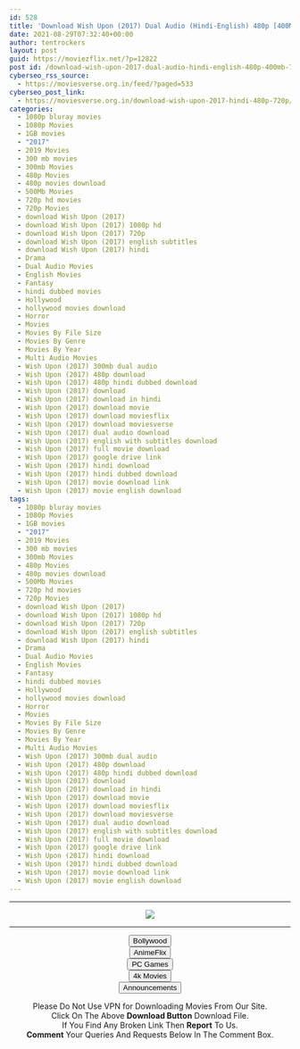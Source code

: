 ```yaml
---
id: 528
title: 'Download Wish Upon (2017) Dual Audio (Hindi-English) 480p [400MB] || 720p [1GB]'
date: 2021-08-29T07:32:40+00:00
author: tentrockers
layout: post
guid: https://moviezflix.net/?p=12822
post id: /download-wish-upon-2017-dual-audio-hindi-english-480p-400mb-720p-1gb/
cyberseo_rss_source:
  - https://moviesverse.org.in/feed/?paged=533
cyberseo_post_link:
  - https://moviesverse.org.in/download-wish-upon-2017-hindi-480p-720p/
categories:
  - 1080p bluray movies
  - 1080p Movies
  - 1GB movies
  - "2017"
  - 2019 Movies
  - 300 mb movies
  - 300mb Movies
  - 480p Movies
  - 480p movies download
  - 500Mb Movies
  - 720p hd movies
  - 720p Movies
  - download Wish Upon (2017)
  - download Wish Upon (2017) 1080p hd
  - download Wish Upon (2017) 720p
  - download Wish Upon (2017) english subtitles
  - download Wish Upon (2017) hindi
  - Drama
  - Dual Audio Movies
  - English Movies
  - Fantasy
  - hindi dubbed movies
  - Hollywood
  - hollywood movies download
  - Horror
  - Movies
  - Movies By File Size
  - Movies By Genre
  - Movies By Year
  - Multi Audio Movies
  - Wish Upon (2017) 300mb dual audio
  - Wish Upon (2017) 480p download
  - Wish Upon (2017) 480p hindi dubbed download
  - Wish Upon (2017) download
  - Wish Upon (2017) download in hindi
  - Wish Upon (2017) download movie
  - Wish Upon (2017) download moviesflix
  - Wish Upon (2017) download moviesverse
  - Wish Upon (2017) dual audio download
  - Wish Upon (2017) english with subtitles download
  - Wish Upon (2017) full movie download
  - Wish Upon (2017) google drive link
  - Wish Upon (2017) hindi download
  - Wish Upon (2017) hindi dubbed download
  - Wish Upon (2017) movie download link
  - Wish Upon (2017) movie english download
tags:
  - 1080p bluray movies
  - 1080p Movies
  - 1GB movies
  - "2017"
  - 2019 Movies
  - 300 mb movies
  - 300mb Movies
  - 480p Movies
  - 480p movies download
  - 500Mb Movies
  - 720p hd movies
  - 720p Movies
  - download Wish Upon (2017)
  - download Wish Upon (2017) 1080p hd
  - download Wish Upon (2017) 720p
  - download Wish Upon (2017) english subtitles
  - download Wish Upon (2017) hindi
  - Drama
  - Dual Audio Movies
  - English Movies
  - Fantasy
  - hindi dubbed movies
  - Hollywood
  - hollywood movies download
  - Horror
  - Movies
  - Movies By File Size
  - Movies By Genre
  - Movies By Year
  - Multi Audio Movies
  - Wish Upon (2017) 300mb dual audio
  - Wish Upon (2017) 480p download
  - Wish Upon (2017) 480p hindi dubbed download
  - Wish Upon (2017) download
  - Wish Upon (2017) download in hindi
  - Wish Upon (2017) download movie
  - Wish Upon (2017) download moviesflix
  - Wish Upon (2017) download moviesverse
  - Wish Upon (2017) dual audio download
  - Wish Upon (2017) english with subtitles download
  - Wish Upon (2017) full movie download
  - Wish Upon (2017) google drive link
  - Wish Upon (2017) hindi download
  - Wish Upon (2017) hindi dubbed download
  - Wish Upon (2017) movie download link
  - Wish Upon (2017) movie english download
---
```

<center>
  </p> 
  
  <hr />
  
  <p>
    <a href="http://gdrivepro.xyz/join.php" data-wpel-link="external" target="_blank" rel="nofollow external noopener noreferrer"><img src="https://i.imgur.com/FhMdWdW.png" /></a>
  </p>
  
  <hr />
  
  <p>
    <a href="https://dogemovies.xyz" target="_blank" data-wpel-link="external" rel="nofollow external noopener noreferrer"><button class="button button5">Bollywood</button></a><br /> <a href="https://animeflix.in" target="_blank" data-wpel-link="external" rel="nofollow external noopener noreferrer"><button class="button button5">AnimeFlix</button></a><br /> <a href="https://gamesflix.net/" target="_blank" data-wpel-link="external" rel="nofollow external noopener noreferrer"><button class="button button5">PC Games</button></a><br /> <a href="https://uhdmovies.in" target="_blank" data-wpel-link="external" rel="nofollow external noopener noreferrer"><button class="button button5">4k Movies</button></a><br /> <a href="https://moviesverse.org.in/announcements/" target="_blank" data-wpel-link="internal" rel="noopener"><button class="button button5">Announcements</button></a>
  </p>
  
  <div class="alert alert-danger">
    Please Do Not Use VPN for Downloading Movies From Our Site.
  </div>
  
  <div class="alert alert-success">
    Click On The Above <strong>Download Button</strong> Download File.
  </div>
  
  <div class="alert alert-warning">
    If You Find Any Broken Link Then <strong>Report</strong> To Us.
  </div>
  
  <div class="alert alert-info">
    <strong>Comment</strong> Your Queries And Requests Below In The Comment Box.
  </div>
  
  <p>
    </center>
  </p>